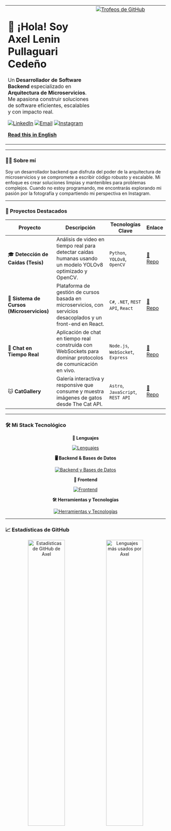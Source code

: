<div align="center">
  <table>
    <tr>
      <td valign="top" align="left">
        <h1>👋 ¡Hola! Soy Axel Lenin Pullaguari Cedeño</h1>
        <p>
          Un <strong>Desarrollador de Software Backend</strong> especializado en <strong>Arquitectura de Microservicios</strong>.<br>
          Me apasiona construir soluciones de software eficientes, escalables y con impacto real.
        </p>
        <p>
          <a href="https://www.linkedin.com/in/axel-pullaguari/" target="_blank"><img src="https://img.shields.io/badge/LinkedIn-0077B5?style=for-the-badge&logo=linkedin&logoColor=white" alt="LinkedIn"/></a>
          <a href="mailto:axel_2008ec@hotmail.com"><img src="https://img.shields.io/badge/Email-0078D4?style=for-the-badge&logo=microsoft-outlook&logoColor=white" alt="Email"/></a>
          <a href="https://www.instagram.com/axenight/" target="_blank"><img src="https://img.shields.io/badge/Instagram-E4405F?style=for-the-badge&logo=instagram&logoColor=white" alt="Instagram"/></a>
        </p>
        <p>
          <b><a href="https://github.com/ALPullaguariSW">Read this in English</a></b>
        </p>
      </td>
      <td valign="top" width="45%">
        <a href="https://github.com/ALPullaguariSW">
          <img src="https://github-profile-trophy.vercel.app/?username=ALPullaguariSW&theme=radical&no-frame=true&no-bg=true&margin-w=15&margin-h=15" alt="Trofeos de GitHub"/>
        </a>
      </td>
    </tr>
  </table>
</div>

---

### 👨‍💻 Sobre mí

Soy un desarrollador backend que disfruta del poder de la arquitectura de microservicios y se compromete a escribir código robusto y escalable. Mi enfoque es crear soluciones limpias y mantenibles para problemas complejos. Cuando no estoy programando, me encontrarás explorando mi pasión por la fotografía y compartiendo mi perspectiva en Instagram.

---

### 🚀 Proyectos Destacados

| Proyecto | Descripción | Tecnologías Clave | Enlace |
|---|---|---|---|
| 🎓 **Detección de Caídas (Tesis)** | Análisis de video en tiempo real para detectar caídas humanas usando un modelo YOLOv8 optimizado y OpenCV. | `Python`, `YOLOv8`, `OpenCV` | [🔗 Repo](https://github.com/ALPullaguariSW/Detect_Notify_Accidents) |
| 🏫 **Sistema de Cursos (Microservicios)** | Plataforma de gestión de cursos basada en microservicios, con servicios desacoplados y un front-end en React. | `C#`, `.NET`, `REST API`, `React` | [🔗 Repo](https://github.com/ALPullaguariSW/CoursesSystem) |
| 💬 **Chat en Tiempo Real** | Aplicación de chat en tiempo real construida con WebSockets para dominar protocolos de comunicación en vivo. | `Node.js`, `WebSocket`, `Express` | [🔗 Repo](https://github.com/ALPullaguariSW/App-Chat) |
| 🐱 **CatGallery** | Galería interactiva y responsive que consume y muestra imágenes de gatos desde The Cat API. | `Astro`, `JavaScript`, `REST API` | [🔗 Repo](https://github.com/ALPullaguariSW/CatGallery) |

---

### 🛠️ Mi Stack Tecnológico

<div align="center">

**🧠 Lenguajes**  
<p>
  <a href="https://skillicons.dev">
    <img src="https://skillicons.dev/icons?i=python,java,cs,cpp" alt="Lenguajes"/>
  </a>
</p>

**🖥️ Backend & Bases de Datos**  
<p>
  <a href="https://skillicons.dev">
    <img src="https://skillicons.dev/icons?i=dotnet,nodejs,express,mysql,sqlserver,mongodb" alt="Backend y Bases de Datos"/>
  </a>
</p>

**🎨 Frontend**  
<p>
  <a href="https://skillicons.dev">
    <img src="https://skillicons.dev/icons?i=react,vite,astro,js,html,css" alt="Frontend"/>
  </a>
</p>

**🛠️ Herramientas y Tecnologías**  
<p>
  <a href="https://skillicons.dev">
    <img src="https://skillicons.dev/icons?i=git,github,vscode,visualstudio,opencv,postman" alt="Herramientas y Tecnologías"/>
  </a>
</p>

</div>

---

### 📈 Estadísticas de GitHub

<div align="center">
  <img width="48%" src="https://github-readme-stats.vercel.app/api?username=ALPullaguariSW&show_icons=true&locale=es&theme=radical&hide_border=true&count_private=true&rank_icon=github" alt="Estadísticas de GitHub de Axel" />
  <img width="48%" src="https://github-readme-stats.vercel.app/api/top-langs/?username=ALPullaguariSW&layout=compact&locale=es&theme=radical&hide_border=true" alt="Lenguajes más usados por Axel"/>
</div>
